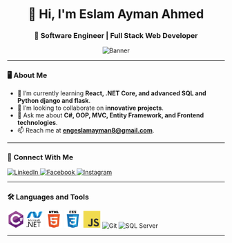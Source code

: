 <h1 align="center">👋 Hi, I'm Eslam Ayman Ahmed</h1>
<h3 align="center">🚀 Software Engineer | Full Stack Web Developer</h3>

<p align="center">
  <img src="https://via.placeholder.com/400x200?text=Your+Image+Here" alt="Banner" width="70%">
</p>

---

### 🖥️ **About Me**
- 🌱 I’m currently learning **React, .NET Core, and advanced SQL and Python django and flask**.
- 👯 I’m looking to collaborate on **innovative projects**.
- 💬 Ask me about **C#, OOP, MVC, Entity Framework, and Frontend technologies**.
- 📫 Reach me at **engeslamayman8@gmail.com**.

---

### 💼 **Connect With Me**
<p align="left">
  <a href="https://linkedin.com/in/eslam-ayman" target="blank">
    <img src="https://raw.githubusercontent.com/rahuldkjain/github-profile-readme-generator/master/src/images/icons/Social/linked-in-alt.svg" alt="LinkedIn" height="30" width="40" />
  </a>
  <a href="https://fb.com/eslam-ayman" target="blank">
    <img src="https://raw.githubusercontent.com/rahuldkjain/github-profile-readme-generator/master/src/images/icons/Social/facebook.svg" alt="Facebook" height="30" width="40" />
  </a>
  <a href="https://instagram.com/eslam-ayman" target="blank">
    <img src="https://raw.githubusercontent.com/rahuldkjain/github-profile-readme-generator/master/src/images/icons/Social/instagram.svg" alt="Instagram" height="30" width="40" />
  </a>
</p>

---

### 🛠️ **Languages and Tools**
<p align="left"> 
  <img src="https://raw.githubusercontent.com/devicons/devicon/master/icons/csharp/csharp-original.svg" alt="C#" width="40" height="40"/> 
  <img src="https://raw.githubusercontent.com/devicons/devicon/master/icons/dot-net/dot-net-original-wordmark.svg" alt=".NET" width="40" height="40"/> 
  <img src="https://raw.githubusercontent.com/devicons/devicon/master/icons/html5/html5-original-wordmark.svg" alt="HTML" width="40" height="40"/> 
  <img src="https://raw.githubusercontent.com/devicons/devicon/master/icons/css3/css3-original-wordmark.svg" alt="CSS" width="40" height="40"/> 
  <img src="https://raw.githubusercontent.com/devicons/devicon/master/icons/javascript/javascript-original.svg" alt="JavaScript" width="40" height="40"/> 
  <img src="https://www.vectorlogo.zone/logos/git-scm/git-scm-icon.svg" alt="Git" width="40" height="40"/> 
  <img src="https://www.svgrepo.com/show/303229/microsoft-sql-server-logo.svg" alt="SQL Server" width="40" height="40"/> 
</p>

---

